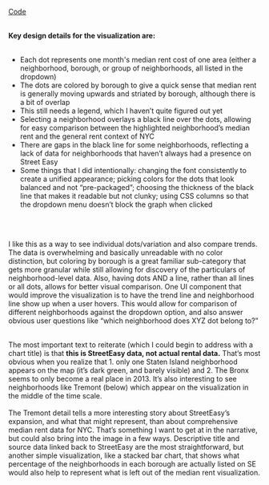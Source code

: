 <a href="https://github.com/esibinga/WWDdata/blob/master/main.js">Code</a>
<br><br>

<b>Key design details for the visualization are:</b>
<br><br>
<ul>
<li>Each dot represents one month's median rent cost of one area (either a neighborhood, borough, or group of neighborhoods, all listed in the dropdown) </li>
<li>The dots are colored by borough to give a quick sense that median rent is generally moving upwards and striated by borough, although there is a bit of overlap</li>
<li>This still needs a legend, which I haven’t quite figured out yet</li>
<li>Selecting a neighborhood overlays a black line over the dots, allowing for easy comparison between the highlighted neighborhood’s median rent and the general rent context of NYC</li>
<li>There are gaps in the black line for some neighborhoods, reflecting a lack of data for neighborhoods that haven’t always had a presence on Street Easy</li>
<li>Some things that I did intentionally: changing the font consistently to create a unified appearance; picking colors for the dots that look balanced and not “pre-packaged”; choosing the thickness of the black line that makes it readable but not clunky; using CSS columns so that the dropdown menu doesn’t block the graph when clicked </li> </ul><br><br>

I like this as a way to see individual dots/variation and also compare trends. The data is overwhelming and basically unreadable with no color distinction, but coloring by borough is a great familiar sub-category that gets more granular while still allowing for discovery of the particulars of neighborhood-level data. Also, having dots AND a line, rather than all lines or all dots, allows for better visual comparison. One UI component that would improve the visualization is to have the trend line and neighborhood line show up when a user hovers. This would allow for comparison of different neighborhoods against the dropdown option, and also answer obvious user questions like “which neighborhood does XYZ dot belong to?”<br><br>

The most important text to reiterate (which I could begin to address with a chart title) is that <b>this is StreetEasy data, not actual rental data.</b> That’s most obvious when you realize that 1. only one Staten Island neighborhood appears on the map (it’s dark green, and barely visible) and 2. The Bronx seems to only become a real place in 2013. It’s also interesting to see neighborhoods like Tremont (below) which appear on the visualization in the middle of the time scale.
<br><br>
The Tremont detail tells a more interesting story about StreetEasy’s expansion, and what that might represent, than about comprehensive median rent data for NYC. That’s something I want to get at in the narrative, but could also bring into the image in a few ways. Descriptive title and source data linked back to StreetEasy are the most straightforward, but another simple visualization, like a stacked bar chart, that shows what percentage of the neighborhoods in each borough are actually listed on SE would also help to represent what is left out of the median rent visualization. 